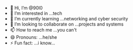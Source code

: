 - 👋 Hi, I’m @90l0
- 👀 I’m interested in ...tech
- 🌱 I’m currently learning ...networking and cyber security
- 💞️ I’m looking to collaborate on ...projects and systems
- 📫 How to reach me ...you can't
- 😄 Pronouns: ...he/she
- ⚡ Fun fact: ...i know...

<!---
90l0/90l0 is a ✨ special ✨ repository because its `README.md` (this file) appears on your GitHub profile.
You can click the Preview link to take a look at your changes.
--->
